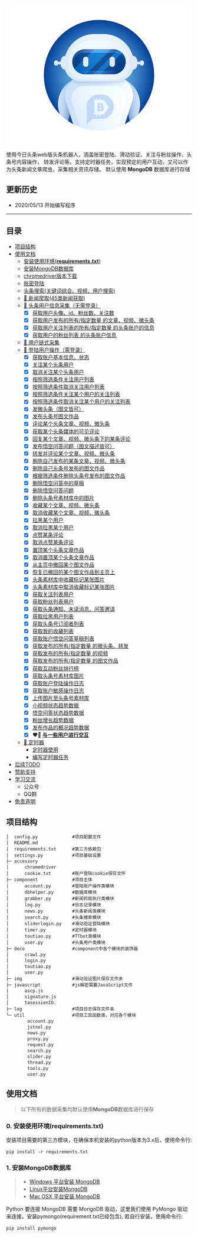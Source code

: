 ![TouTiaoRobot](accessory/logo.png) 

使用今日头条web版头条机器人，涵盖账密登陆、滑动验证、关注与粉丝操作、头条号内容操作，
转发评论等。支持定时器任务，实现预定的用户互动，又可以作为头条新闻文章爬虫，采集相关资讯存储。
默认使用 **MongoDB** 数据库进行存储

## 更新历史
* 2020/05/13 开始编写程序

----------
## 目录
- [项目结构](#h2-id1h2)
- [使用文档](#h2-id2h2)
  * [安装使用环境(**requirements.txt**)](#h3-id200-requirementstxth3)
  * [安装MongoDB数据库](#h3-id211-mongodbh3)
  * [chromedriver版本下载](#h3-id222-chromedriverh3)
  * [账密登陆](#h3-id233-h3)
  * [头条搜索(关键词综合、视频、用户搜索)](#h3-id244-h3)
  * [ 🚀 新闻爬取(45类新闻获取)](#h3-id255-h3)
  * [ 🚀 头条用户信息采集（无需登录）](#h3-id266-h3)
    * [x] [获取用户头像、id、粉丝数、关注数](#使用文档)
    * [x] [获取用户发布的所有/指定数量 的文章、视频、微头条](#使用文档)
    * [x] [获取用户关注列表的所有/指定数量 的头条账户的信息](#使用文档)
    * [x] [获取用户的粉丝列表 的头条账户信息](#使用文档)
  * [ 🚀 用户链式采集](#使用文档)
  * [ 🚀 登陆用户操作（需登录）](#使用文档)
     * [x] [获取账户基本信息、状态](#使用文档)
     * [x] [关注某个头条用户](#使用文档)
     * [x] [取消关注某个头条用户](#使用文档)
     * [x] [按照筛选条件关注用户列表](#使用文档)
     * [x] [按照筛选条件取消关注用户列表](#使用文档)
     * [x] [按照筛选条件关注某个用户的关注列表](#使用文档)
     * [x] [按照筛选条件取消关注某个用户的关注列表](#使用文档)
     * [x] [发微头条（图文皆可）](#使用文档)
     * [x] [发布头条号图文作品](#使用文档)
     * [x] [评论某个头条文章、视频、微头条](#使用文档)
     * [x] [获取某个头条媒体的可见评论](#使用文档)
     * [x] [回复某个文章、视频、微头条下的某条评论](#使用文档)
     * [x] [发布悟空问答问题（图文描述皆可）](#使用文档)
     * [x] [转发并评论某个文章、视频、微头条](#使用文档)
     * [x] [删除自己发布的某条文章、视频、微头条](#使用文档)
     * [x] [删除自己头条号发布的图文作品](#使用文档)
     * [x] [根据筛选条件删除头条号发布的图文作品](#使用文档)
     * [x] [删除悟空问答中的草稿](#使用文档)
     * [x] [删除悟空问答问题](#使用文档)
     * [x] [删除头条号素材库中的图片](#使用文档)
     * [x] [收藏某个文章、视频、微头条](#使用文档)
     * [x] [取消收藏某个文章、视频、微头条](#使用文档)
     * [x] [拉黑某个用户](#使用文档)
     * [x] [取消拉黑某个用户](#使用文档)
     * [x] [点赞某条评论](#使用文档)
     * [x] [取消点赞某条评论](#使用文档)
     * [x] [置顶某个头条文章作品](#使用文档)
     * [x] [取消置顶某个头条文章作品](#使用文档)
     * [x] [从主页中撤回某个图文作品](#使用文档)
     * [x] [恢复已撤回的某个图文作品到主页上](#使用文档)
     * [x] [头条素材库中收藏标记某张图片](#使用文档)
     * [x] [头条素材库中取消收藏标记某张图片](#使用文档)
     * [x] [获取关注列表用户](#使用文档)
     * [x] [获取粉丝列表用户](#使用文档)
     * [x] [获取头条通知、未读消息、问答邀请](#使用文档)
     * [x] [获取拉黑用户列表](#使用文档)
     * [x] [获取头条号订阅者列表](#使用文档)
     * [x] [获取我的收藏列表](#使用文档)
     * [x] [获取账户悟空问答草稿列表](#使用文档)
     * [x] [获取发布的所有/指定数量 的微头条、转发](#使用文档)
     * [x] [获取发布的所有/指定数量 的视频](#使用文档)
     * [x] [获取发布的所有/指定数量 的图文作品](#使用文档)
     * [x] [获取互动粉丝排行榜](#使用文档)
     * [x] [获取头条号素材库图片](#使用文档)
     * [x] [获取账户登陆操作日志](#使用文档)
     * [x] [获取账户敏感操作日志](#使用文档)
     * [x] [上传图片至头条号素材库](#使用文档)
     * [x] [小视频状态趋势数据](#使用文档)
     * [x] [悟空问答状态趋势数据](#使用文档)
     * [x] [粉丝增长趋势数据](#使用文档)
     * [x] [发布作品的概况趋势数据](#使用文档)
     * [x] **❤🚀 [与一些用户进行交互](#使用文档)**
  * [ 🚀 定时器](#使用文档)
     * [定时器使用](#使用文档)
     * [编写定时器任务](#使用文档)
- [后续TODO](##后续TODO)
- [赞助支持](##赞助支持)
- [学习交流](##学习交流)
  - 公众号
  - QQ群
- [免责声明](##免责声明)

## <h2 id='1'>项目结构</h2>
```
│  config.py             #项目配置文件
│  README.md
│  requirements.txt      #第三方依赖包
│  settings.py           #项目基础设置
├─ accessory                   
│      chromedriver
│      cookie.txt        #账户登陆cookie保存文件 
├─ component             #项目主体
│      account.py        #登陆账户操作类模块
│      dbhelper.py       #数据库模块
│      grabber.py        #新闻抓取执行类模块
│      log.py            #日志记录模块
│      news.py           #头条新闻类模块
│      search.py         #头条搜索模块
│      sliderlogin.py    #滑动验证登陆模块   
│      timer.py          #定时器模块
│      toutiao.py        #TTbot类模块
│      user.py           #头条用户类模块
├─ deco                  #component中各个模块的装饰器
│      crawl.py
│      login.py
│      toutiao.py
│      user.py
├─ img                   #滑动验证图片保存文件夹
├─ javascript            #js解密需要JavaScript文件
│      ascp.js          
│      signature.js
│      tasessionID.
├─ log                   #项目日志保存文件夹
└─ util                  #项目工具函数类，对应各个模块
        account.py
        jstool.py
        news.py
        proxy.py
        request.py
        search.py
        slider.py
        thread.py
        tools.py
        user.py
```
## <h2 id='2'>使用文档</h2>
> 以下所有的数据采集均默认使用**MongoDB**数据库进行保存

### <h3 id='2.0'>0. 安装使用环境(requirements.txt)</h3>
安装项目需要的第三方模块，在确保本机安装的python版本为3.x后，使用命令行:
```commandline
pip install -r requirements.txt
```
###  <h3 id='2.1'>1. 安装MongoDB数据库</h3>
> * [Windows 平台安装 MongoDB](https://www.runoob.com/mongodb/mongodb-window-install.html)
> * [Linux平台安装MongoDB](https://www.runoob.com/mongodb/mongodb-linux-install.html)
> * [Mac OSX 平台安装 MongoDB](https://www.runoob.com/mongodb/mongodb-osx-install.html)

Python 要连接 MongoDB 需要 MongoDB 驱动，这里我们使用 PyMongo 驱动来连接，安装pymongo(requirement.txt已经包含),
若自行安装，使用命令行:
```commandline
pip install pymongo
